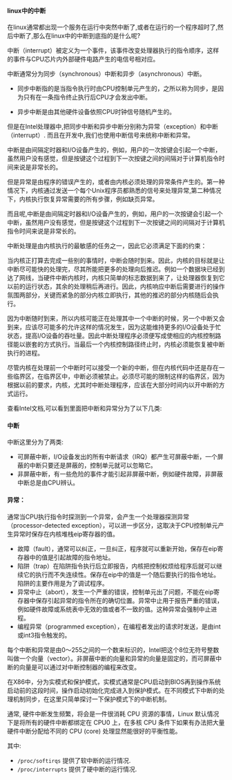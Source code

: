 #### linux中的中断

在linux通常都出现一个服务在运行中突然中断了,或者在运行的一个程序超时了,然后中断了,那么在linux中的中断到底指的是什么呢?

中断（interrupt）被定义为一个事件，该事件改变处理器执行的指令顺序，这样的事件与CPU芯片内外部硬件电路产生的电信号相对应。

中断通常分为同步（synchronous）中断和异步（asynchronous）中断。

* 同步中断指的是当指令执行时由CPU控制单元产生的，之所以称为同步，是因为只有在一条指令终止执行后CPU才会发出中断。

* 异步中断是由其他硬件设备依照CPU时钟信号随机产生的。

但是在Intel处理器中,把同步中断和异步中断分别称为异常（exception）和中断（interrupt）. 而且在开发中,我们也使用中断信号来统称中断和异常。

中断是由间隔定时器和I/O设备产生的，例如，用户的一次按键会引起一个中断，虽然用户没有感觉，但是按键这个过程到下一次按键之间的间隔对于计算机指令时间来说是非常长的。

但是异常是由程序的错误产生的，或者由内核必须处理的异常条件产生的。第一种情况下，内核通过发送一个每个Unix程序员都熟悉的信号来处理异常,第二种情况下，内核执行恢复异常需要的所有步骤，例如缺页异常。

而且呢,中断是由间隔定时器和I/O设备产生的，例如，用户的一次按键会引起一个中断，虽然用户没有感觉，但是按键这个过程到下一次按键之间的间隔对于计算机指令时间来说是非常长的。


中断处理是由内核执行的最敏感的任务之一，因此它必须满足下面的约束：

当内核正打算去完成一些别的事情时，中断会随时到来。因此，内核的目标就是让中断尽可能快的处理完，尽其所能把更多的处理向后推迟。例如一个数据块已经到达了网线，当硬件中断内核时，内核只简单的标志数据到来了，让处理器恢复到它以前的运行状态，其余的处理稍后再进行。因此，内核响应中断后需要进行的操作氛围两部分，关键而紧急的部分内核立即执行，其他的推迟的部分内核随后会执行。

因为中断随时到来，所以内核可能正在处理其中一个中断的时候，另一个中断又会到来，应该尽可能多的允许这样的情况发生，因为这能维持更多的I/O设备处于忙状态，提高I/O设备的吞吐量。因此中断处理程序必须便写成使相应的内核控制路径能以嵌套的方式执行。当最后一个内核控制路径终止时，内核必须能恢复被中断执行的进程。

尽管内核在处理前一个中断时可以接受一个新的中断，但在内核代码中还是存在一些临界区，在临界区中，中断必须被禁止。必须尽可能的限制这样的临界区，因为根据以前的要求，内核，尤其时中断处理程序，应该在大部分时间内以开中断的方式运行。

查看Intel文档,可以看到里面把中断和异常分为了以下几类:


#### 中断

中断这里分为了两类:

* 可屏蔽中断，I/O设备发出的所有中断请求（IRQ）都产生可屏蔽中断，一个屏蔽的中断只要还是屏蔽的，控制单元就可以忽略它。
* 非屏蔽中断，有一些危险的事件才能引起非屏蔽中断，例如硬件故障，非屏蔽中断总是由CPU辨认。

#### 异常：

通常当CPU执行指令时探测到一个异常，会产生一个处理器探测异常（processor-detected exception），可以进一步区分，这取决于CPU控制单元产生异常时保存在内核堆栈eip寄存器的值。

* 故障（fault），通常可以纠正，一旦纠正，程序就可以重新开始，保存在eip寄存器中的值是引起故障的指令地址。
* 陷阱（trap）在陷阱指令执行后立即报告，内核把控制权烦给程序后就可以继续它的执行而不失连续性。保存在eip中的值是一个随后要执行的指令地址。陷阱的主要作用是为了调试程序。
* 异常中止（abort），发生一个严重的错误，控制单元出了问题，不能在eip寄存器中保存引起异常的指令所在的确切位置。异常中止用于报告严重的错误，例如硬件故障或系统表中无效的值或者不一致的值。这种异常会强制中止进程。
* 编程异常（programmed exception），在编程者发出的请求时发送，是由int或int3指令触发的。  
     
每个中断和异常是由0～255之间的一个数来标识的，Intel把这个8位无符号整数叫做一个向量（vector）。非屏蔽中断的向量和异常的向量是固定的，而可屏蔽中断的向量是可以通过对中断控制器的编程来改变。

在X86中，分为实模式和保护模式，实模式通常是CPU启动到BIOS再到操作系统启动前的这段时间，操作启动初始化完成进入到保护模式。在不同模式下中断的处理机制同步，在这里只简单探讨一下保护模式下的中断机制。     

通常, 硬件中断发生频繁，将会是一件很消耗 CPU 资源的事情，Linux 默认情况下是将所有的硬件中断都绑定在 CPU0 上，在多核 CPU 条件下如果有办法把大量硬件中断分配给不同的
CPU (core) 处理显然能很好的平衡性能。

其中:

* `/proc/softirqs` 提供了软中断的运行情况.
* `/proc/interrupts` 提供了硬中断的运行情况.
